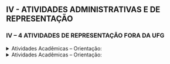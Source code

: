 ## IV - ATIVIDADES ADMINISTRATIVAS E DE REPRESENTAÇÃO
### IV – 4 ATIVIDADES DE REPRESENTAÇÃO FORA DA UFG

<details><summary>Atividades Acadêmicas – Orientação:</summary>
<br>
|Item|Descrição|Pontos|**_Link_ para Orientação**|
|-|-|-|-|
|1|Representante titular em conselho de classe profissional<br>com carga horária igual ou superior a 150 horas|10 (para 12 meses) (para 150h)|[Registro oriundo de Portaria](./portaria.md)|
|2|Presidente do Sindicato de Docentes da UFG|10 (para 12 meses)|[Registro oriundo de Portaria](./portaria.md)|
|3|Diretor do Sindicato de Docentes da UFG|3 (para 12 meses)|[Registro oriundo de Portaria](./portaria.md)|
|4|Representante sindical<br>com carga horária igual ou superior a 150 horas|10 (para 12 meses) (para 150h)|[Registro oriundo de Portaria](./portaria.md)|
|5|Representante em entidade científica, artística e cultural<br>com carga horária igual ou superior a 150 horas|10 (para 12 meses) (para 150h)|[Registro oriundo de Portaria](./portaria.md)|
|6|Representante em comissão de órgão governamental<br>com carga horária igual ou superior a 150 horas|10 (para 12 meses) (para 150h)|[Registro oriundo de Portaria](./portaria.md)|

</details>

<details><summary>Atividades Acadêmicas – Orientação:</summary>
<p>
- Aluno com bolsa orientado em projetos de pesquisa, inovação, extensão, cultura e ensino<br>
- Aluno com deficiência, transtornos globais do desenvolvimento e altas habilidades/superdotação orientado em programa de apoio pedagógico ou em trabalho final de curso<br>
- Aluno de baixo rendimento acompanhado/orientado por meio de um projeto de ensino aprovado em reunião do Conselho Diretor da Unidade Acadêmica ou em reunião do Colegiado da Unidade Acadêmica Especial<br>
- Aluno orientado em atividade de Preceptoria<br>
- Aluno orientado em atividade de Tutoria<br>
- Aluno orientado em estágio curricular não obrigatório ou estágio docência<br>
- Aluno orientado em estágio curricular obrigatório<br>
- Aluno orientado em programa de Intercâmbio Internacional<br>
- Aluno orientado em programa especial de treinamento (PET)<br>
- Aluno orientado em programas institucionais de iniciação científica júnior, jovens talentos, apoio técnico e similares<br>
- Aluno orientado em projeto de final de curso<br>
- Aluno orientado em prática como componente curricular (PCC)<br>
- Aluno orientado em residência médica ou em residência multiprofissional em saúde<br>
- Aluno sem bolsa orientado em projetos de pesquisa, inovação, extensão, cultura e ensino<br>
- Pesquisador supervisionado em estágio de pós-doutoramento (PRODOC, PNPD, DCR, PDJ, PDS e similares) 
</p>
</details>
